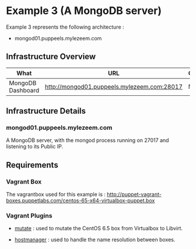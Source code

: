 # Example 3 (A MongoDB server)

Example 3 represents the following architecture :

* mongod01.puppeels.mylezeem.com

## Infrastructure Overview

| What                  | URL                                                  | Credentials  |
|-----------------------|------------------------------------------------------|--------------|
|MongoDB Dashboard      | http://mongod01.puppeels.mylezeem.com:28017          | N/A          |

## Infrastructure Details

### mongod01.puppeels.mylezeem.com

A MongoDB server, with the mongod process running on 27017 and listening to its Public IP.

## Requirements

### Vagrant Box

The vagrantbox used for this example is : http://puppet-vagrant-boxes.puppetlabs.com/centos-65-x64-virtualbox-puppet.box

### Vagrant Plugins

  * [mutate](https://github.com/sciurus/vagrant-mutate) : used to mutate the CentOS 6.5 box from Virtualbox to Libvirt.

  * [hostmanager](https://github.com/smdahlen/vagrant-hostmanage) : used to handle the name resolution between boxes.
